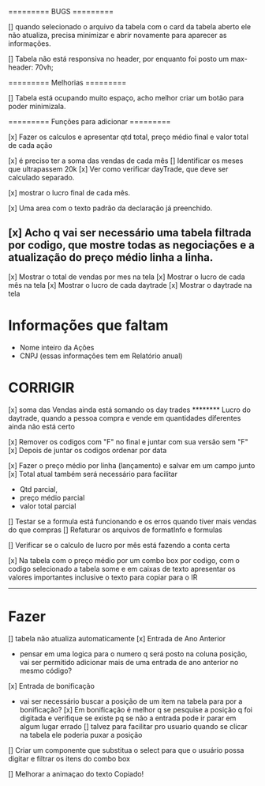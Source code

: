 
========= BUGS =========

[] quando selecionado o arquivo da tabela com o card da tabela aberto ele não atualiza, precisa minimizar e abrir novamente para aparecer as informações.

[] Tabela não está responsiva no header, por enquanto foi posto um max-header: 70vh; 

========= Melhorias =========

[] Tabela está ocupando muito espaço, acho melhor criar um botão para poder minimizala.


========= Funções para adicionar =========

[x] Fazer os calculos e apresentar qtd total, preço médio final e valor total de cada ação

[x] é preciso ter a soma das vendas de cada mês
  [] Identificar os meses que ultrapassem 20k
  [x] Ver como verificar dayTrade, que deve ser calculado separado.

[x] mostrar o lucro final de cada mês.

[x] Uma area com o texto padrão da declaração já preenchido.

[x] Acho q vai ser necessário uma tabela filtrada por codigo, que mostre todas as negociações e a atualização do preço médio linha a linha.
----------------------------------------------------
[x] Mostrar o total de vendas por mes na tela
[x] Mostrar o lucro de cada mês na tela
[x] Mostrar o lucro de cada daytrade
[x] Mostrar o daytrade na tela


# Informações que faltam
  - Nome inteiro da Ações
  - CNPJ 
  (essas informações tem em Relatório anual)

# CORRIGIR

[x] soma das Vendas ainda está somando os day trades
******** Lucro do daytrade, quando a pessoa compra e vende em quantidades diferentes ainda não está certo

[x] Remover os codigos com "F" no final e juntar com sua versão sem "F"
[x] Depois de juntar os codigos ordenar por data

[x] Fazer o preço médio por linha (lançamento) e salvar em um campo junto
[x] Total atual também será necessário para facilitar 

- Qtd parcial,
- preço médio parcial
- valor total parcial

[] Testar se a formula está funcionando e os erros quando tiver mais vendas do que compras
[] Refaturar os arquivos de formatInfo e formulas

[] Verificar se o calculo de lucro por mês está fazendo a conta certa

[x] Na tabela com o preço médio por um combo box por codigo, com o codigo selecionado a tabela some e em caixas de texto apresentar os valores importantes inclusive o texto para copiar para o IR

----------------------------------------
# Fazer

[] tabela não atualiza automaticamente
[x] Entrada de Ano Anterior
  - pensar em uma logica para o numero q será posto na coluna posição, vai ser permitido adicionar mais de uma entrada de ano anterior no mesmo código?
  
[x] Entrada de bonificação 
  - vai ser necessário buscar a posição de um item na tabela para por a bonificação?
  [x] Em bonificação é melhor q se pesquise a posição q foi digitada e verifique se existe pq se não a entrada pode ir parar em algum lugar errado
  [] talvez para facilitar pro usuario quando se clicar na tabela ele poderia puxar a posição
  
  [] Criar um componente que substitua o select para que o usuário possa digitar e filtrar os itens do combo box

  [] Melhorar a animaçao do texto Copiado!
